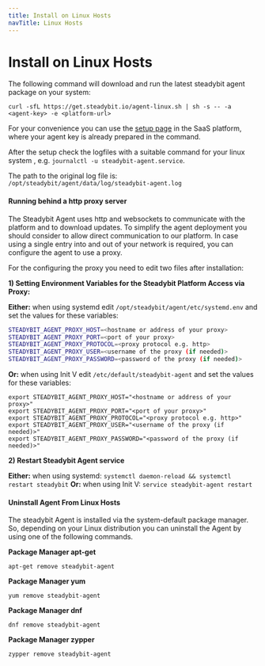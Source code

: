 ```yaml
---
title: Install on Linux Hosts
navTitle: Linux Hosts
---
```


# Install on Linux Hosts

The following command will download and run the latest steadybit agent package on your system:

```shell
curl -sfL https://get.steadybit.io/agent-linux.sh | sh -s -- -a <agent-key> -e <platform-url>
```

For your convenience you can use the [setup page](https://platform.steadybit.com/settings/agents/setup) in the SaaS platform, where your agent key is already prepared in the command.

After the setup check the logfiles with a suitable command for your linux system , e.g. `journalctl -u steadybit-agent.service`.

The path to the original log file is: `/opt/steadybit/agent/data/log/steadybit-agent.log`

#### Running behind a http proxy server

The Steadybit Agent uses http and websockets to communicate with the platform and to download updates. To simplify the agent deployment you should consider to allow direct communication to our platform. In case using a single entry into and out of your network is required, you can configure the agent to use a proxy.

For the configuring the proxy you need to edit two files after installation:

**1) Setting Environment Variables for the Steadybit Platform Access via Proxy:**

**Either:** when using systemd edit `/opt/steadybit/agent/etc/systemd.env` and set the values for these variables:

```bash
STEADYBIT_AGENT_PROXY_HOST=<hostname or address of your proxy>
STEADYBIT_AGENT_PROXY_PORT=<port of your proxy>
STEADYBIT_AGENT_PROXY_PROTOCOL=<proxy protocol e.g. http>
STEADYBIT_AGENT_PROXY_USER=<username of the proxy (if needed)>
STEADYBIT_AGENT_PROXY_PASSWORD=<password of the proxy (if needed)>
```

**Or:** when using Init V edit `/etc/default/steadybit-agent` and set the values for these variables:

```shell
export STEADYBIT_AGENT_PROXY_HOST="<hostname or address of your proxy>"
export STEADYBIT_AGENT_PROXY_PORT="<port of your proxy>"
export STEADYBIT_AGENT_PROXY_PROTOCOL="<proxy protocol e.g. http>"
export STEADYBIT_AGENT_PROXY_USER="<username of the proxy (if needed)>"
export STEADYBIT_AGENT_PROXY_PASSWORD="<password of the proxy (if needed)>"
```

**2) Restart Steadybit Agent service**

**Either:** when using systemd: `systemctl daemon-reload && systemctl restart steadybit` **Or:** when using Init V: `service steadybit-agent restart`

#### Uninstall Agent From Linux Hosts

The steadybit Agent is installed via the system-default package manager. So, depending on your Linux distribution you can uninstall the Agent by using one of the following commands.

**Package Manager apt-get**

```shell
apt-get remove steadybit-agent
```

**Package Manager yum**

```shell
yum remove steadybit-agent
```

**Package Manager dnf**

```shell
dnf remove steadybit-agent
```

**Package Manager zypper**

```shell
zypper remove steadybit-agent
```
